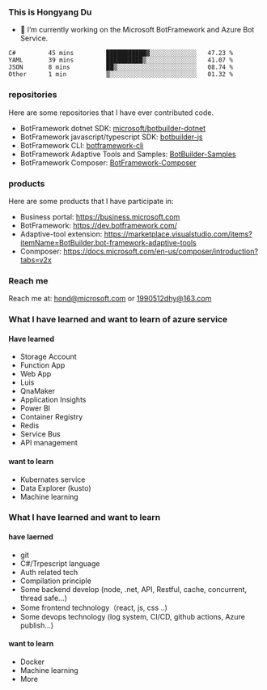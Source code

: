 ### This is Hongyang Du
- 🔭 I’m currently working on the Microsoft BotFramework and Azure Bot Service.

<!--START_SECTION:waka-->
```text
C#         45 mins         ███████████▓░░░░░░░░░░░░░   47.23 % 
YAML       39 mins         ██████████▒░░░░░░░░░░░░░░   41.07 % 
JSON       8 mins          ██▒░░░░░░░░░░░░░░░░░░░░░░   08.74 % 
Other      1 min           ▒░░░░░░░░░░░░░░░░░░░░░░░░   01.32 % 
```
<!--END_SECTION:waka-->

### repositories
Here are some repositories that I have ever contributed code.
- BotFramework dotnet SDK: [microsoft/botbuilder-dotnet](https://github.com/Microsoft/botbuilder-dotnet)
- BotFramework javascript/typescript SDK: [botbuilder-js](https://github.com/Microsoft/botbuilder-js)
- BotFramework CLI: [botframework-cli](https://github.com/microsoft/botframework-cli)
- BotFramework Adaptive Tools and Samples: [BotBuilder-Samples](https://github.com/Microsoft/BotBuilder-Samples)
- BotFramework Composer: [BotFramework-Composer](https://github.com/microsoft/BotFramework-Composer)

###  products
Here are some products that I have participate in:
- Business portal: https://business.microsoft.com
- BotFramework: https://dev.botframework.com/
- Adaptive-tool extension: https://marketplace.visualstudio.com/items?itemName=BotBuilder.bot-framework-adaptive-tools
- Conmposer: https://docs.microsoft.com/en-us/composer/introduction?tabs=v2x

### Reach me
Reach me at: hond@microsoft.com or 1990512dhy@163.com

### What I have learned and want to learn of azure service
#### Have learned
- Storage Account
- Function App
- Web App
- Luis
- QnaMaker
- Application Insights
- Power BI
- Container Registry
- Redis
- Service Bus
- API management

#### want to learn
- Kubernates service
- Data Explorer (kusto)
- Machine learning

### What I have learned and want to learn
#### have laerned
- git
- C#/Trpescript language
- Auth related tech
- Compilation principle
- Some backend develop (node, .net, API, Restful, cache, concurrent, thread safe...)
- Some frontend technology（react, js, css ..)
- Some devops technology (log system, CI/CD, github actions, Azure publish...)


#### want to learn
- Docker
- Machine learning
- More
